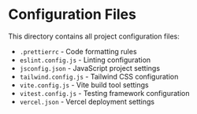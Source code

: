 # Configuration Files

This directory contains all project configuration files:

- `.prettierrc` - Code formatting rules
- `eslint.config.js` - Linting configuration  
- `jsconfig.json` - JavaScript project settings
- `tailwind.config.js` - Tailwind CSS configuration
- `vite.config.js` - Vite build tool settings
- `vitest.config.js` - Testing framework configuration
- `vercel.json` - Vercel deployment settings